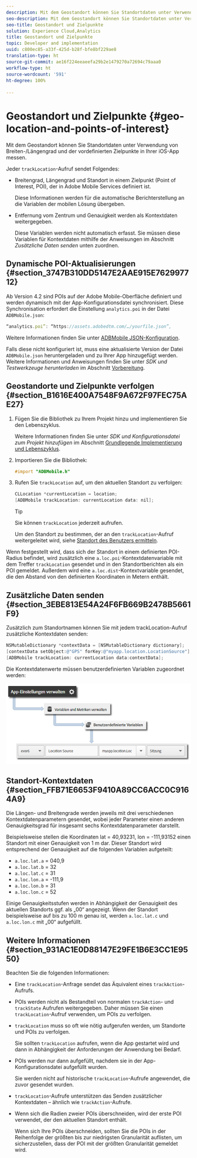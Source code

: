 ```yaml
---
description: Mit dem Geostandort können Sie Standortdaten unter Verwendung von Breiten-/Längengrad und der vordefinierten Zielpunkte in Ihrer iOS-App messen.
seo-description: Mit dem Geostandort können Sie Standortdaten unter Verwendung von Breiten-/Längengrad und der vordefinierten Zielpunkte in Ihrer iOS-App messen.
seo-title: Geostandort und Zielpunkte
solution: Experience Cloud,Analytics
title: Geostandort und Zielpunkte
topic: Developer and implementation
uuid: c800ec85-a33f-425d-b28f-bfe8bf229ae8
translation-type: ht
source-git-commit: ae16f224eeaeefa29b2e1479270a72694c79aaa0
workflow-type: ht
source-wordcount: '591'
ht-degree: 100%

---
```



# Geostandort und Zielpunkte {#geo-location-and-points-of-interest}

Mit dem Geostandort können Sie Standortdaten unter Verwendung von Breiten-/Längengrad und der vordefinierten Zielpunkte in Ihrer iOS-App messen.

Jeder `trackLocation`-Aufruf sendet Folgendes:

* Breitengrad, Längengrad und Standort in einem Zielpunkt (Point of Interest, POI), der in Adobe Mobile Services definiert ist.

   Diese Informationen werden für die automatische Berichterstellung an die Variablen der mobilen Lösung übergeben.

* Entfernung vom Zentrum und Genauigkeit werden als Kontextdaten weitergegeben.

   Diese Variablen werden nicht automatisch erfasst. Sie müssen diese Variablen für Kontextdaten mithilfe der Anweisungen im Abschnitt *Zusätzliche Daten senden* unten zuordnen.

## Dynamische POI-Aktualisierungen {#section_3747B310DD5147E2AAE915E762997712}

Ab Version 4.2 sind POIs auf der Adobe Mobile-Oberfläche definiert und werden dynamisch mit der App-Konfigurationsdatei synchronisiert. Diese Synchronisation erfordert die Einstellung `analytics.poi` in der Datei `ADBMobile.json`:

```js
“analytics.poi”: “https://assets.adobedtm.com/…/yourfile.json”,
```

Weitere Informationen finden Sie unter [ADBMobile JSON-Konfiguration](/help/ios/configuration/json-config/json-config.md).

Falls diese nicht konfiguriert ist, muss eine aktualisierte Version der Datei `ADBMobile.json` heruntergeladen und zu Ihrer App hinzugefügt werden. Weitere Informationen und Anweisungen finden Sie unter *SDK und Testwerkzeuge herunterladen* im Abschnitt [Vorbereitung](/help/ios/getting-started/requirements.md).

## Geostandorte und Zielpunkte verfolgen {#section_B1616E400A7548F9A672F97FEC75AE27}

1. Fügen Sie die Bibliothek zu Ihrem Projekt hinzu und implementieren Sie den Lebenszyklus.

   Weitere Informationen finden Sie unter *SDK und Konfigurationsdatei zum Projekt hinzufügen* im Abschnitt [Grundlegende Implementierung und Lebenszyklus](/help/ios/getting-started/dev-qs.md).
1. Importieren Sie die Bibliothek:

   ```objective-c
   #import "ADBMobile.h"
   ```

1. Rufen Sie `trackLocation` auf, um den aktuellen Standort zu verfolgen:

   ```objective-c
   CLLocation *currentLocation = location; 
   [ADBMobile trackLocation: currentLocation data: nil]; 
   ```

   >[!TIP]
   >
   >Sie können `trackLocation` jederzeit aufrufen.

   Um den Standort zu bestimmen, der an den `trackLocation`-Aufruf weitergeleitet wird, siehe [Standort des Benutzers ermitteln](https://developer.apple.com/Library/ios/documentation/UserExperience/Conceptual/LocationAwarenessPG/CoreLocation/CoreLocation.html).

Wenn festgestellt wird, dass sich der Standort in einem definierten POI-Radius befindet, wird zusätzlich eine `a.loc.poi`-Kontextdatenvariable mit dem Treffer `trackLocation` gesendet und in den Standortberichten als ein POI gemeldet. Außerdem wird eine `a.loc.dist`-Kontextvariable gesendet, die den Abstand von den definierten Koordinaten in Metern enthält.

## Zusätzliche Daten senden {#section_3EBE813E54A24F6FB669B2478B5661F9}

Zusätzlich zum Standortnamen können Sie mit jedem trackLocation-Aufruf zusätzliche Kontextdaten senden:

```objective-c
NSMutableDictionary *contextData = [NSMutableDictionary dictionary]; 
[contextData setObject:@"GPS" forKey:@"myapp.location.LocationSource"]; 
[ADBMobile trackLocation: currentLocation data:contextData];
```

Die Kontextdatenwerte müssen benutzerdefinierten Variablen zugeordnet werden:

![](assets/map-location-context-data.png)

## Standort-Kontextdaten {#section_FFB71E6653F9410A89CC6ACC0C9164A9}

Die Längen- und Breitengrade werden jeweils mit drei verschiedenen Kontextdatenparametern gesendet, wobei jeder Parameter einen anderen Genauigkeitsgrad für insgesamt sechs Kontextdatenparameter darstellt.

Beispielsweise stellen die Koordinaten lat = 40,93231, lon = -111,93152 einen Standort mit einer Genauigkeit von 1 m dar. Dieser Standort wird entsprechend der Genauigkeit auf die folgenden Variablen aufgeteilt:

* `a.loc.lat.a` = 040,9
* `a.loc.lat.b` = 32
* `a.loc.lat.c` = 31
* `a.loc.lon.a` = -111,9
* `a.loc.lon.b` = 31
* `a.loc.lon.c` = 52

Einige Genauigkeitsstufen werden in Abhängigkeit der Genauigkeit des aktuellen Standorts ggf. als „00“ angezeigt. Wenn der Standort beispielsweise auf bis zu 100 m genau ist, werden `a.loc.lat.c` und `a.loc.lon.c` mit „00“ aufgefüllt.

## Weitere Informationen {#section_931AC1E0D88147E29FE1B6E3CC1E9550}

Beachten Sie die folgenden Informationen:

* Eine `trackLocation`-Anfrage sendet das Äquivalent eines `trackAction`-Aufrufs.

* POIs werden nicht als Bestandteil von normalen `trackAction`- und `trackState` Aufrufen weitergegeben. Daher müssen Sie einen `trackLocation`-Aufruf verwenden, um POIs zu verfolgen.

* `trackLocation` muss so oft wie nötig aufgerufen werden, um Standorte und POIs zu verfolgen.

   Sie sollten `trackLocation` aufrufen, wenn die App gestartet wird und dann in Abhängigkeit der Anforderungen der Anwendung bei Bedarf.

* POIs werden nur dann aufgefüllt, nachdem sie in der App-Konfigurationsdatei aufgefüllt wurden.

   Sie werden nicht auf historische `trackLocation`-Aufrufe angewendet, die zuvor gesendet wurden.
* `trackLocation`-Aufrufe unterstützen das Senden zusätzlicher Kontextdaten – ähnlich wie `trackAction`-Aufrufe.

* Wenn sich die Radien zweier POIs überschneiden, wird der erste POI verwendet, der den aktuellen Standort enthält.

   Wenn sich Ihre POIs überschneiden, sollten Sie die POIs in der Reihenfolge der größten bis zur niedrigsten Granularität auflisten, um sicherzustellen, dass der POI mit der größten Granularität gemeldet wird.

